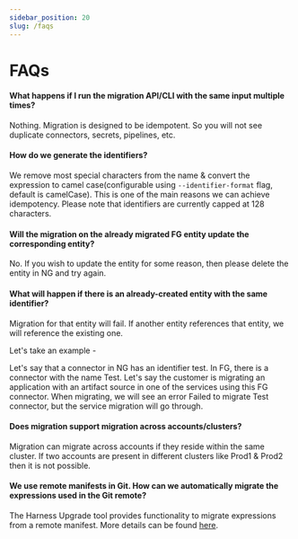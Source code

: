 ```yaml
---
sidebar_position: 20
slug: /faqs
---
```


# FAQs

#### What happens if I run the migration API/CLI with the same input multiple times?

Nothing. Migration is designed to be idempotent. So you will not see duplicate connectors, secrets, pipelines, etc.

#### How do we generate the identifiers?

We remove most special characters from the name & convert the expression to camel case(configurable using `--identifier-format` flag, default is camelCase). This is one of the main reasons we can achieve idempotency. Please note that identifiers are currently capped at 128 characters.

#### Will the migration on the already migrated FG entity update the corresponding entity?

No. If you wish to update the entity for some reason, then please delete the entity in NG and try again.

#### What will happen if there is an already-created entity with the same identifier?

Migration for that entity will fail. If another entity references that entity, we will reference the existing one.

Let's take an example -

Let's say that a connector in NG has an identifier test. In FG, there is a connector with the name Test. Let's say the customer is migrating an application with an artifact source in one of the services using this FG connector. When migrating, we will see an error Failed to migrate Test connector, but the service migration will go through.

#### Does migration support migration across accounts/clusters?

Migration can migrate across accounts if they reside within the same cluster. If two accounts are present in different clusters like Prod1 & Prod2 then it is not possible.

#### We use remote manifests in Git. How can we automatically migrate the expressions used in the Git remote?

The Harness Upgrade tool provides functionality to migrate expressions from a remote manifest. More details can be found [here](advanced/remote-manifest).